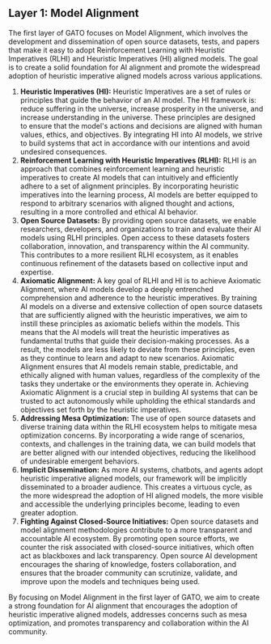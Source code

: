 ## Layer 1: Model Alignment

The first layer of GATO focuses on Model Alignment, which involves the development and dissemination of open source datasets, tests, and papers that make it easy to adopt Reinforcement Learning with Heuristic Imperatives (RLHI) and Heuristic Imperatives (HI) aligned models. The goal is to create a solid foundation for AI alignment and promote the widespread adoption of heuristic imperative aligned models across various applications.

1. **Heuristic Imperatives (HI):** Heuristic Imperatives are a set of rules or principles that guide the behavior of an AI model. The HI framework is: reduce suffering in the universe, increase prosperity in the universe, and increase understanding in the universe. These principles are designed to ensure that the model's actions and decisions are aligned with human values, ethics, and objectives. By integrating HI into AI models, we strive to build systems that act in accordance with our intentions and avoid undesired consequences.
2. **Reinforcement Learning with Heuristic Imperatives (RLHI):** RLHI is an approach that combines reinforcement learning and heuristic imperatives to create AI models that can intuitively and efficiently adhere to a set of alignment principles. By incorporating heuristic imperatives into the learning process, AI models are better equipped to respond to arbitrary scenarios with aligned thought and actions, resulting in a more controlled and ethical AI behavior.
3. **Open Source Datasets:** By providing open source datasets, we enable researchers, developers, and organizations to train and evaluate their AI models using RLHI principles. Open access to these datasets fosters collaboration, innovation, and transparency within the AI community. This contributes to a more resilient RLHI ecosystem, as it enables continuous refinement of the datasets based on collective input and expertise.
4. **Axiomatic Alignment:** A key goal of RLHI and HI is to achieve Axiomatic Alignment, where AI models develop a deeply entrenched comprehension and adherence to the heuristic imperatives. By training AI models on a diverse and extensive collection of open source datasets that are sufficiently aligned with the heuristic imperatives, we aim to instill these principles as axiomatic beliefs within the models. This means that the AI models will treat the heuristic imperatives as fundamental truths that guide their decision-making processes. As a result, the models are less likely to deviate from these principles, even as they continue to learn and adapt to new scenarios. Axiomatic Alignment ensures that AI models remain stable, predictable, and ethically aligned with human values, regardless of the complexity of the tasks they undertake or the environments they operate in. Achieving Axiomatic Alignment is a crucial step in building AI systems that can be trusted to act autonomously while upholding the ethical standards and objectives set forth by the heuristic imperatives.
5. **Addressing Mesa Optimization:** The use of open source datasets and diverse training data within the RLHI ecosystem helps to mitigate mesa optimization concerns. By incorporating a wide range of scenarios, contexts, and challenges in the training data, we can build models that are better aligned with our intended objectives, reducing the likelihood of undesirable emergent behaviors.
6. **Implicit Dissemination:** As more AI systems, chatbots, and agents adopt heuristic imperative aligned models, our framework will be implicitly disseminated to a broader audience. This creates a virtuous cycle, as the more widespread the adoption of HI aligned models, the more visible and accessible the underlying principles become, leading to even greater adoption.
7. **Fighting Against Closed-Source Initiatives:** Open source datasets and model alignment methodologies contribute to a more transparent and accountable AI ecosystem. By promoting open source efforts, we counter the risk associated with closed-source initiatives, which often act as blackboxes and lack transparency. Open source AI development encourages the sharing of knowledge, fosters collaboration, and ensures that the broader community can scrutinize, validate, and improve upon the models and techniques being used.

By focusing on Model Alignment in the first layer of GATO, we aim to create a strong foundation for AI alignment that encourages the adoption of heuristic imperative aligned models, addresses concerns such as mesa optimization, and promotes transparency and collaboration within the AI community.